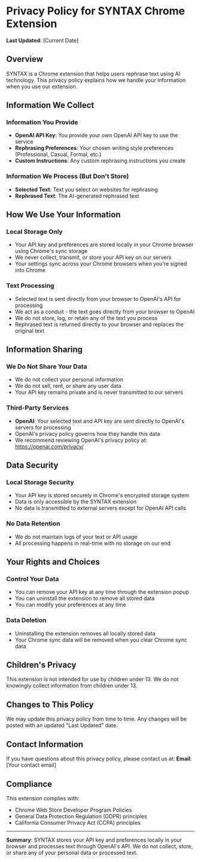 # Privacy Policy for SYNTAX Chrome Extension

**Last Updated**: [Current Date]

## Overview

SYNTAX is a Chrome extension that helps users rephrase text using AI technology. This privacy policy explains how we handle your information when you use our extension.

## Information We Collect

### Information You Provide
- **OpenAI API Key**: You provide your own OpenAI API key to use the service
- **Rephrasing Preferences**: Your chosen writing style preferences (Professional, Casual, Formal, etc.)
- **Custom Instructions**: Any custom rephrasing instructions you create

### Information We Process (But Don't Store)
- **Selected Text**: Text you select on websites for rephrasing
- **Rephrased Text**: The AI-generated rephrased text

## How We Use Your Information

### Local Storage Only
- Your API key and preferences are stored locally in your Chrome browser using Chrome's sync storage
- We never collect, transmit, or store your API key on our servers
- Your settings sync across your Chrome browsers when you're signed into Chrome

### Text Processing
- Selected text is sent directly from your browser to OpenAI's API for processing
- We act as a conduit - the text goes directly from your browser to OpenAI
- We do not store, log, or retain any of the text you process
- Rephrased text is returned directly to your browser and replaces the original text

## Information Sharing

### We Do Not Share Your Data
- We do not collect your personal information
- We do not sell, rent, or share any user data
- Your API key remains private and is never transmitted to our servers

### Third-Party Services
- **OpenAI**: Your selected text and API key are sent directly to OpenAI's servers for processing
- OpenAI's privacy policy governs how they handle this data
- We recommend reviewing OpenAI's privacy policy at: https://openai.com/privacy/

## Data Security

### Local Storage Security
- Your API key is stored securely in Chrome's encrypted storage system
- Data is only accessible by the SYNTAX extension
- No data is transmitted to external servers except for OpenAI API calls

### No Data Retention
- We do not maintain logs of your text or API usage
- All processing happens in real-time with no storage on our end

## Your Rights and Choices

### Control Your Data
- You can remove your API key at any time through the extension popup
- You can uninstall the extension to remove all stored data
- You can modify your preferences at any time

### Data Deletion
- Uninstalling the extension removes all locally stored data
- Your Chrome sync data will be removed when you clear Chrome sync data

## Children's Privacy

This extension is not intended for use by children under 13. We do not knowingly collect information from children under 13.

## Changes to This Policy

We may update this privacy policy from time to time. Any changes will be posted with an updated "Last Updated" date.

## Contact Information

If you have questions about this privacy policy, please contact us at:
**Email**: [Your contact email]

## Compliance

This extension complies with:
- Chrome Web Store Developer Program Policies
- General Data Protection Regulation (GDPR) principles
- California Consumer Privacy Act (CCPA) principles

---

**Summary**: SYNTAX stores your API key and preferences locally in your browser and processes text through OpenAI's API. We do not collect, store, or share any of your personal data or processed text.